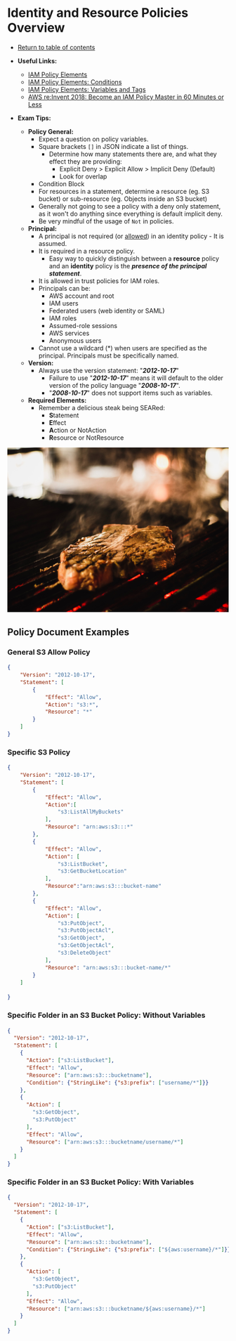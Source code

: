# Identity and Resource Policies Overview

* [Return to table of contents](../../../README.md)

* **Useful Links:**
  * [IAM Policy Elements](https://docs.aws.amazon.com/IAM/latest/UserGuide/reference_policies_elements.html)
  * [IAM Policy Elements: Conditions](https://docs.aws.amazon.com/IAM/latest/UserGuide/reference_policies_elements_condition.html)
  * [IAM Policy Elements: Variables and Tags](https://docs.aws.amazon.com/IAM/latest/UserGuide/reference_policies_variables.html)
  * [AWS re:Invent 2018: Become an IAM Policy Master in 60 Minutes or Less](https://www.youtube.com/watch?v=YQsK4MtsELU&t=75s)

* **Exam Tips:**
  * **Policy General:**
    * Expect a question on policy variables.
    * Square brackets ```[]``` in JSON indicate a list of things.
      * Determine how many statements there are, and what they effect they are providing:
        * Explicit Deny > Explicit Allow > Implicit Deny (Default)
        * Look for overlap
    * Condition Block
    * For resources in a statement, determine a resource (eg. S3 bucket) or sub-resource (eg. Objects inside an S3 bucket)
    * Generally not going to see a policy with a deny only statement, as it won't do anything since everything is default implicit deny.
    * Be very mindful of the usage of ```Not``` in policies.
  * **Principal:**
    * A principal is not required (or [allowed](https://docs.aws.amazon.com/IAM/latest/UserGuide/reference_policies_elements_principal.html)) in an identity policy - It is assumed.
    * It is required in a resource policy.
      * Easy way to quickly distinguish between a **resource** policy and an **identity** policy is the *__presence of the principal statement__*.
    * It is allowed in trust policies for IAM roles.
    * Principals can be:
      * AWS account and root
      * IAM users
      * Federated users (web identity or SAML)
      * IAM roles
      * Assumed-role sessions
      * AWS services
      * Anonymous users
    * Cannot use a wildcard (*) when users are specified as the principal. Principals must be specifically named.
  * **Version:**
    * Always use the version statement: "_**2012-10-17**_"
      * Failure to use "_**2012-10-17**_" means it will default to the older version of the policy language "_**2008-10-17**_".
      * "_**2008-10-17**_" does not support items such as variables.
  * **Required Elements:**
    * Remember a delicious steak being SEARed:
      * **S**tatement
      * **E**ffect
      * **A**ction or NotAction
      * **R**esource or NotResource

![Remember a delicious steak being SEARed](./../../../Images/louis-hansel-shotsoflouis-oyUqUV1Q0Zg-unsplash.jpg "Photo by Louis Hansel @shotsoflouis on Unsplash")

## Policy Document Examples

### General S3 Allow Policy

```JSON
{
    "Version": "2012-10-17",
    "Statement": [
        {
            "Effect": "Allow",
            "Action": "s3:*",
            "Resource": "*"
        }
    ]
}
```

### Specific S3 Policy

```JSON
{
    "Version": "2012-10-17",
    "Statement": [
        {
            "Effect": "Allow",
            "Action":[
                "s3:ListAllMyBuckets"
            ],
            "Resource": "arn:aws:s3:::*"
        },
        {
            "Effect": "Allow",
            "Action": [
                "s3:ListBucket",
                "s3:GetBucketLocation"
            ],
            "Resource":"arn:aws:s3:::bucket-name"
        },
        {
            "Effect": "Allow",
            "Action": [
                "s3:PutObject",
                "s3:PutObjectAcl",
                "s3:GetObject",
                "s3:GetObjectAcl",
                "s3:DeleteObject"
            ],
            "Resource": "arn:aws:s3:::bucket-name/*"
        }
    ]

}
```

### Specific Folder in an S3 Bucket Policy: Without Variables

```JSON
{
  "Version": "2012-10-17",
  "Statement": [
    {
      "Action": ["s3:ListBucket"],
      "Effect": "Allow",
      "Resource": ["arn:aws:s3:::bucketname"],
      "Condition": {"StringLike": {"s3:prefix": ["username/*"]}}
    },
    {
      "Action": [
        "s3:GetObject",
        "s3:PutObject"
      ],
      "Effect": "Allow",
      "Resource": ["arn:aws:s3:::bucketname/username/*"]
    }
  ]
}
```

### Specific Folder in an S3 Bucket Policy: With Variables

```JSON
{
  "Version": "2012-10-17",
  "Statement": [
    {
      "Action": ["s3:ListBucket"],
      "Effect": "Allow",
      "Resource": ["arn:aws:s3:::bucketname"],
      "Condition": {"StringLike": {"s3:prefix": ["${aws:username}/*"]}}
    },
    {
      "Action": [
        "s3:GetObject",
        "s3:PutObject"
      ],
      "Effect": "Allow",
      "Resource": ["arn:aws:s3:::bucketname/${aws:username}/*"]
    }
  ]
}
```
